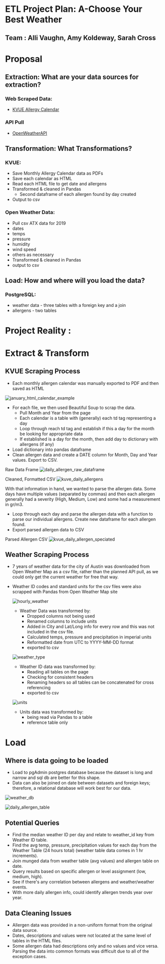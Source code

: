 # ETL Project Plan: A-Choose Your Best Weather
## Team : Alli Vaughn, Amy Koldeway, Sarah Cross

# Proposal

## Extraction: What are your data sources for extraction? 

### Web Scraped Data: 
* [KVUE Allergy Calendar](https://kvue.com/allergy)

### API Pull 
* [OpenWeatherAPI](https://openweathermap.org/api)


## Transformation:  What Transformations? 
### KVUE:
* Save Monthly Allergy Calendar data as PDFs 
* Save each calendar as HTML
* Read each HTML file to get date and allergens
* Transformed & cleaned in Pandas
    * Second dataframe of each allergen found by day created
* Output to csv

### Open Weather Data: 
* Pull csv ATX data for 2019 
* dates 
* temps
* pressure
* humidity
* wind speed
* others as necessary
* Transformed & cleaned in Pandas
* output to csv

## Load: How and where will you load the data?  
### PostgreSQL: 
* weather data - three tables with a foreign key and a join  
* allergens - two tables


# Project Reality : 

# Extract & Transform 

## KVUE Scraping Process
* Each monthly allergen calendar was manually exported to PDF and then saved as HTML

![january_html_calendar_example](january_html_calendar_sample.png)

* For each file, we then used Beautiful Soup to scrap the data.
    * Pull Month and Year from the page
    * Each calendar is a table with (generally) each td tag representing a day
    * Loop through reach td tag and establish if this a day for the month be looking for appropriate data
    * If established is a day for the month, then add day to dictionary with allergens (if any)
* Load dictionary into pandas dataframe
* Clean allergen data and create a DATE column for Month, Day and Year values.  Export to CSV.

Raw Data Frame
![daily_allergen_raw_dataframe](daily_allergen_raw_dataframe.png)

Cleaned, Formatted CSV
![kuve_daily_allergens](kvue_daily_allergens.png)

With that information in hand, we wanted to parse the allergen data.  Some days have multiple values (separated by commas) and then each allergen generally had a severity (High, Medium, Low) and some had a measurement in gr/m3. 
* Loop through each day and parse the allergen data with a function to parse our individual allergens. Create new dataframe for each allergen found.
* Export parsed allergen data to CSV

Parsed Allergen CSV
![kvue_daily_allergen_speciated](kvue_daily_allergen_speciated.png)


## Weather Scraping Process

* 7 years of weather data for the city of Austin was downloaded from Open Weather Map as a csv file, rather than the planned API pull, as we could only get the  current weather for free that way.  

* Weather ID codes and standard units for the csv files were also scrapped with Pandas from Open Weather Map site

    ![hourly_weather](https://raw.githubusercontent.com/AlliVaughn/etl/master/hourly_weather.png)
    * Weather Data was transformed by:
        * Dropped columns not being used
        * Renamed columns to include units
        * Added in City and Lat/Long info for every row and this was not included in the csv file.
        * Calculated temps, pressure and precipitation in imperial units
        * Reformatted date from UTC to YYYY-MM-DD format
        * exported to csv
        
    ![weather_type](https://raw.githubusercontent.com/AlliVaughn/etl/master/weather_type.png)
    * Weather ID data was transformed by: 
        * Reading all tables on the page
        * Checking for consistent headers
        * Renaming headers so all tables can be concatenated for cross referencing
        * exported to csv

     ![units](https://raw.githubusercontent.com/AlliVaughn/etl/master/units.png)   
    * Units data was transformed by:
     	* being read via Pandas to a table
     	* reference table only

    

# Load

## Where is data going to be loaded
* Load to pgAdmin postgres database because the dataset is long and narrow and sql db are better for this shape.
* Data can also be joined on date between datasets and foreign keys; therefore, a relational database will work best for our data.

![weather_db](https://raw.githubusercontent.com/AlliVaughn/etl/master/weather_db.png)   

![daily_allergen_table](daily_allergen_table.png)   


## Potential Queries
* Find the median weather ID per day and relate to weather_id key from Weather ID table.
* Find the avg temp, pressure, precipitation values for each day from the Weather Table  (24 hours total) (weather table data comes in 1 hr increments).
* Join munged data from weather table (avg values) and allergen table on date.
* Query results based on specific allergen or level assignment (low, medium, high).
* See if there's any correlation between allergens and weather/weather events.
* With more daily allergen info, could identify allergen trends year over year.

## Data Cleaning Issues
* Allergen data was provided in a non-uniform format from the original data source.
* Dates, descriptions and values were not located at the same level of tables in the HTML files.
* Some allergen data had descriptions only and no values and vice versa. 
Parsing the data into common formats was difficult due to all of the exception cases.




